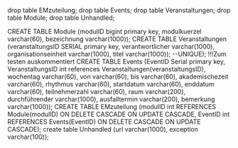 drop table EMzuteilung;
drop table Events;
drop table Veranstaltungen;
drop table Module;
drop table Unhandled;

CREATE TABLE Module (modulID bigint primary key,
					 modulkuerzel varchar(60),
					 bezeichnung varchar(1000));
CREATE TABLE Veranstaltungen (veranstaltungsID SERIAL primary key,
							  verantwortlicher varchar(1000),
							  organisationseinheit varchar(1000),
							  titel varchar(1000)); --UNIQUE);	!!!Zum testen auskommentiert
CREATE TABLE Events (EventID Serial primary key,
					VeranstaltungsID int references Veranstaltungen(veranstaltungsID),
					wochentag varchar(60), von varchar(60), bis varchar(60), akademischezeit varchar(60),
					rhythmus varchar(60), startdatum varchar(60), enddatum varchar(60), teilnehmerzahl varchar(60), raum varchar(200),
					 durchführender varchar(1000), ausfalltermin varchar(200), bemerkung varchar(1000));
CREATE TABLE EMzuteilung (modulID int REFERENCES Module(modulID) ON DELETE CASCADE ON UPDATE CASCADE,
							 EventID int REFERENCES Events(EventID) ON DELETE CASCADE ON UPDATE CASCADE);
create table Unhandled (url varchar(1000), exception varchar(100));

